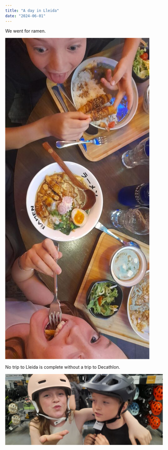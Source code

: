 ```yaml
---
title: "A day in Lleida"
date: "2024-06-01"
---
```


We went for ramen.

![](images/20240601_1525188639913027191253023-461x1024.jpg)

No trip to Lleida is complete without a trip to Decathlon.

![](images/20240601_1709525967813997721749401-1024x461.jpg)
